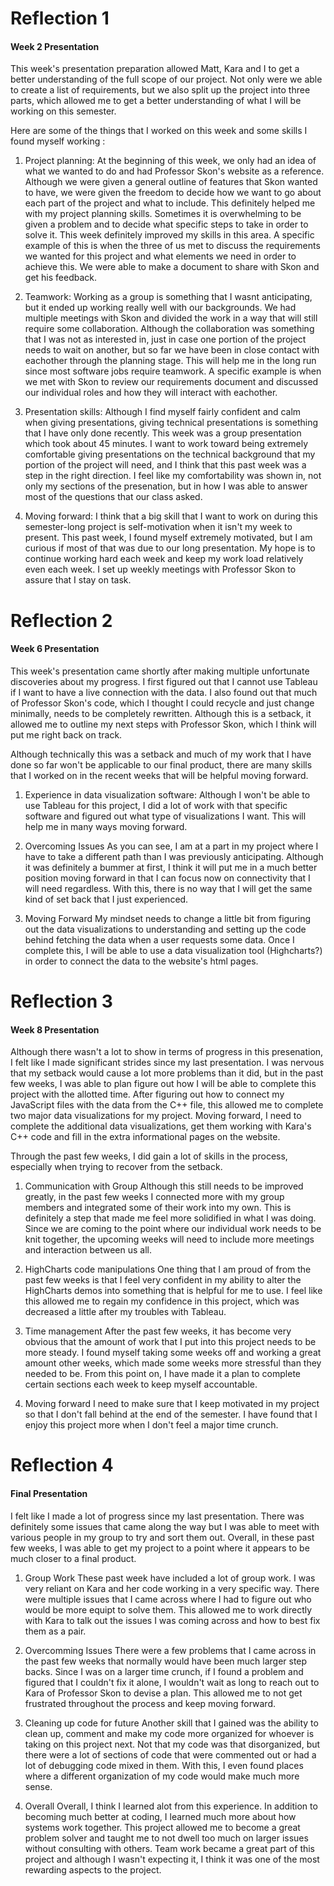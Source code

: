 # Reflection 1 
#### Week 2 Presentation 

This week's presentation preparation allowed Matt, Kara and I to get a better understanding of the full scope of our project. Not only were we able to create a list of requirements, but we also split up the project into three parts, which allowed me to get a better understanding of what I will be working on this semester. 

Here are some of the things that I worked on this week and some skills I found myself working :

1. Project planning:
At the beginning of this week, we only had an idea of what we wanted to do and had Professor Skon's website as a reference. Although we were given a general outline of features that Skon wanted to have, we were given the freedom to decide how we want to go about each part of the project and what to include. This definitely helped me with my project planning skills. Sometimes it is overwhelming to be given a problem and to decide what specific steps to take in order to solve it. This week definitely improved my skills in this area. A specific example of this is when the three of us met to discuss the requirements we wanted for this project and what elements we need in order to achieve this. We were able to make a document to share with Skon and get his feedback.

2. Teamwork:
Working as a group is something that I wasnt anticipating, but it ended up working really well with our backgrounds. We had multiple meetings with Skon and divided the work in a way that will still require some collaboration. Although the collaboration was something that I was not as interested in, just in case one portion of the project needs to wait on another, but so far we have been in close contact with eachother through the planning stage. This will help me in the long run since most software jobs require teamwork. A specific example is when we met with Skon to review our requirements document and discussed our individual roles and how they will interact with eachother. 

3. Presentation skills:
Although I find myself fairly confident and calm when giving presentations, giving technical presentations is something that I have only done recently. This week was a group presentation which took about 45 minutes. I want to work toward being extremely comfortable giving presentations on the technical background that my portion of the project will need, and I think that this past week was a step in the right direction. I feel like my comfortability was shown in, not only my sections of the presenation, but in how I was able to answer most of the questions that our class asked. 

4. Moving forward: 
I think that a big skill that I want to work on during this semester-long project is self-motivation when it isn't my week to present. This past week, I found myself extremely motivated, but I am curious if most of that was due to our long presentation. My hope is to continue working hard each week and keep my work load relatively even each week. I set up weekly meetings with Professor Skon to assure that I stay on task. 

# Reflection 2 
#### Week 6 Presentation 

This week's presentation came shortly after making multiple unfortunate discoveries about my progress. I first figured out that I cannot use Tableau if I want to have a live connection with the data. I also found out that much of Professor Skon's code, which I thought I could recycle and just change minimally, needs to be completely rewritten. Although this is a setback, it allowed me to outline my next steps with Professor Skon, which I think will put me right back on track. 

Although technically this was a setback and much of my work that I have done so far won't be applicable to our final product, there are many skills that I worked on in the recent weeks that will be helpful moving forward. 

1. Experience in data visualization software:
Although I won't be able to use Tableau for this project, I did a lot of work with that specific software and figured out what type of visualizations I want. This will help me in many ways moving forward.

2. Overcoming Issues
As you can see, I am at a part in my project where I have to take a different path than I was previously anticipating. Although it was definitely a bummer at first, I think it will put me in a much better position moving forward in that I can focus now on connectivity that I will need regardless. With this, there is no way that I will get the same kind of set back that I just experienced. 

3. Moving Forward
My mindset needs to change a little bit from figuring out the data visualizations to understanding and setting up the code behind fetching the data when a user requests some data. Once I complete this, I will be able to use a data visualization tool (Highcharts?) in order to connect the data to the website's html pages. 


# Reflection 3
#### Week 8 Presentation

Although there wasn't a lot to show in terms of progress in this presenation, I felt like I made significant strides since my last presentation. I was nervous that my setback would cause a lot more problems than it did, but in the past few weeks, I was able to plan figure out how I will be able to complete this project with the allotted time. After figuring out how to connect my JavaScript files with the data from the C++ file, this allowed me to complete two major data visualizations for my project. Moving forward, I need to complete the additional data visualizations, get them working with Kara's C++ code and fill in the extra informational pages on the website. 

Through the past few weeks, I did gain a lot of skills in the process, especially when trying to recover from the setback. 

1. Communication with Group
Although this still needs to be improved greatly, in the past few weeks I connected more with my group members and integrated some of their work into my own. This is definitely a step that made me feel more solidified in what I was doing. Since we are coming to the point where our individual work needs to be knit together, the upcoming weeks will need to include more meetings and interaction between us all. 

2. HighCharts code manipulations
One thing that I am proud of from the past few weeks is that I feel very confident in my ability to alter the HighCharts demos into something that is helpful for me to use. I feel like this allowed me to regain my confidence in this project, which was decreased a little after my troubles with Tableau. 

3. Time management
After the past few weeks, it has become very obvious that the amount of work that I put into this project needs to be more steady. I found myself taking some weeks off and working a great amount other weeks, which made some weeks more stressful than they needed to be. From this point on, I have made it a plan to complete certain sections each week to keep myself accountable. 

4. Moving forward 
I need to make sure that I keep motivated in my project so that I don't fall behind at the end of the semester. I have found that I enjoy this project more when I don't feel a major time crunch. 

# Reflection 4
#### Final Presentation
I felt like I made a lot of progress since my last presentation. There was definitely some issues that came along the way but I was able to meet with various people in my group to try and sort them out. Overall, in these past few weeks, I was able to get my project to a point where it appears to be much closer to a final product. 

1. Group Work
These past week have included a lot of group work. I was very reliant on Kara and her code working in a very specific way. There were multiple issues that I came across where I had to figure out who would be more equipt to solve them. This allowed me to work directly with Kara to talk out the issues I was coming across and how to best fix them as a pair. 

2. Overcomming Issues
There were a few problems that I came across in the past few weeks that normally would have been much larger step backs. Since I was on a larger time crunch, if I found a problem and figured that I couldn't fix it alone, I wouldn't wait as long to reach out to Kara of Professor Skon to devise a plan. This allowed me to not get frustrated throughout the process and keep moving forward. 

3. Cleaning up code for future
Another skill that I gained was the ability to clean up, comment and make my code more organized for whoever is taking on this project next. Not that my code was that disorganized, but there were a lot of sections of code that were commented out or had a lot of debugging code mixed in them. With this, I even found places where a different organization of my code would make much more sense. 

4. Overall
Overall, I think I learned alot from this experience. In addition to becoming much better at coding, I learned much more about how systems work together. This project allowed me to become a great problem solver and taught me to not dwell too much on larger issues without consulting with others. Team work became a great part of this project and although I wasn't expecting it, I think it was one of the most rewarding aspects to the project. 
